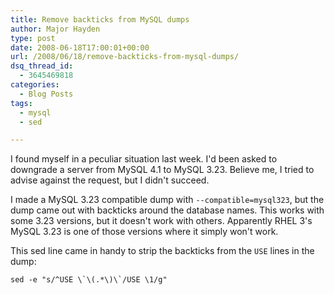 ```yaml
---
title: Remove backticks from MySQL dumps
author: Major Hayden
type: post
date: 2008-06-18T17:00:01+00:00
url: /2008/06/18/remove-backticks-from-mysql-dumps/
dsq_thread_id:
  - 3645469818
categories:
  - Blog Posts
tags:
  - mysql
  - sed

---
```

I found myself in a peculiar situation last week. I'd been asked to downgrade a server from MySQL 4.1 to MySQL 3.23. Believe me, I tried to advise against the request, but I didn't succeed.

I made a MySQL 3.23 compatible dump with `--compatible=mysql323`, but the dump came out with backticks around the database names. This works with some 3.23 versions, but it doesn't work with others. Apparently RHEL 3's MySQL 3.23 is one of those versions where it simply won't work.

This sed line came in handy to strip the backticks from the `USE` lines in the dump:

``sed -e "s/^USE \`\(.*\)\`/USE \1/g"``
